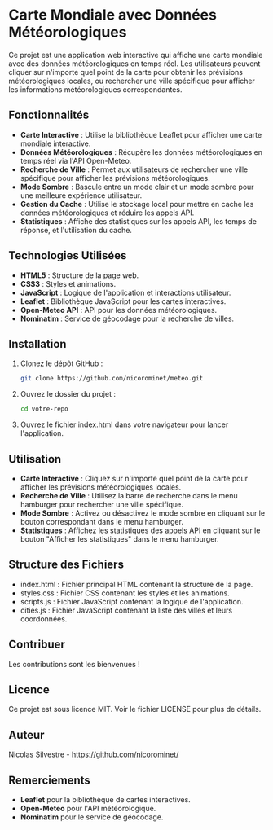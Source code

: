 # Carte Mondiale avec Données Météorologiques

Ce projet est une application web interactive qui affiche une carte mondiale avec des données météorologiques en temps réel. Les utilisateurs peuvent cliquer sur n'importe quel point de la carte pour obtenir les prévisions météorologiques locales, ou rechercher une ville spécifique pour afficher les informations météorologiques correspondantes.

## Fonctionnalités

- **Carte Interactive** : Utilise la bibliothèque Leaflet pour afficher une carte mondiale interactive.
- **Données Météorologiques** : Récupère les données météorologiques en temps réel via l'API Open-Meteo.
- **Recherche de Ville** : Permet aux utilisateurs de rechercher une ville spécifique pour afficher les prévisions météorologiques.
- **Mode Sombre** : Bascule entre un mode clair et un mode sombre pour une meilleure expérience utilisateur.
- **Gestion du Cache** : Utilise le stockage local pour mettre en cache les données météorologiques et réduire les appels API.
- **Statistiques** : Affiche des statistiques sur les appels API, les temps de réponse, et l'utilisation du cache.

## Technologies Utilisées

- **HTML5** : Structure de la page web.
- **CSS3** : Styles et animations.
- **JavaScript** : Logique de l'application et interactions utilisateur.
- **Leaflet** : Bibliothèque JavaScript pour les cartes interactives.
- **Open-Meteo API** : API pour les données météorologiques.
- **Nominatim** : Service de géocodage pour la recherche de villes.

## Installation

1. Clonez le dépôt GitHub :

   ```bash
   git clone https://github.com/nicorominet/meteo.git
2. Ouvrez le dossier du projet :

   ```bash
   cd votre-repo
3. Ouvrez le fichier index.html dans votre navigateur pour lancer l'application.

## Utilisation
- **Carte Interactive** : Cliquez sur n'importe quel point de la carte pour afficher les prévisions météorologiques locales.
- **Recherche de Ville** : Utilisez la barre de recherche dans le menu hamburger pour rechercher une ville spécifique.
- **Mode Sombre** : Activez ou désactivez le mode sombre en cliquant sur le bouton correspondant dans le menu hamburger.
- **Statistiques** : Affichez les statistiques des appels API en cliquant sur le bouton "Afficher les statistiques" dans le menu hamburger.

## Structure des Fichiers
- index.html : Fichier principal HTML contenant la structure de la page.
- styles.css : Fichier CSS contenant les styles et les animations.
- scripts.js : Fichier JavaScript contenant la logique de l'application.
- cities.js : Fichier JavaScript contenant la liste des villes et leurs coordonnées.

## Contribuer
Les contributions sont les bienvenues ! 

## Licence
Ce projet est sous licence MIT. Voir le fichier LICENSE pour plus de détails.

## Auteur
Nicolas Silvestre - https://github.com/nicorominet/

## Remerciements
- **Leaflet** pour la bibliothèque de cartes interactives.
- **Open-Meteo** pour l'API météorologique.
- **Nominatim** pour le service de géocodage.



